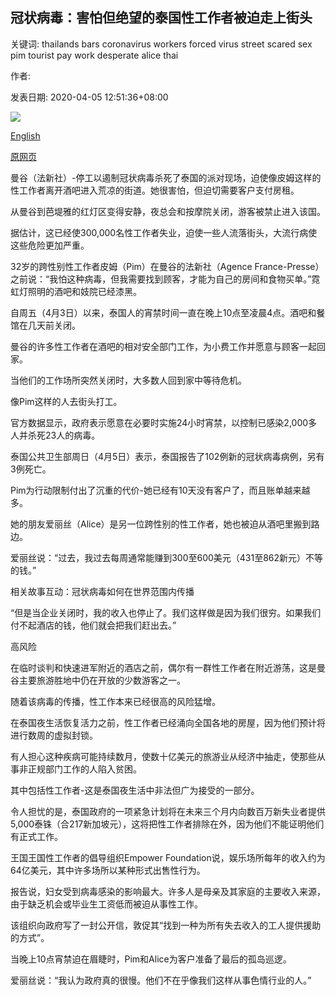 ## 冠状病毒：害怕但绝望的泰国性工作者被迫走上街头

关键词: thailands bars coronavirus workers forced virus street scared sex pim tourist pay work desperate alice thai

作者: 

发表日期: 2020-04-05 12:51:36+08:00

![](https://www.straitstimes.com/sites/default/files/styles/x_large/public/articles/2020/04/05/wh-thaiheat-050420.jpg?itok=hUafrV7a)

[English](Coronavirus%3A%20Scared%20but%20desperate%2C%20Thai%20sex%20workers%20forced%20to%20the%20street.md)

[原网页](https://www.straitstimes.com/asia/se-asia/coronavirus-scared-but-desperate-thai-sex-workers-forced-to-the-street)

曼谷（法新社）-停工以遏制冠状病毒杀死了泰国的派对现场，迫使像皮姆这样的性工作者离开酒吧进入荒凉的街道。她很害怕，但迫切需要客户支付房租。

从曼谷到芭堤雅的红灯区变得安静，夜总会和按摩院关闭，游客被禁止进入该国。

据估计，这已经使300,000名性工作者失业，迫使一些人流落街头，大流行病使这些危险更加严重。

32岁的跨性别性工作者皮姆（Pim）在曼谷的法新社（Agence France-Presse）之前说：“我怕这种病毒，但我需要找到顾客，才能为自己的房间和食物买单。”霓虹灯照明的酒吧和妓院已经漆黑。

自周五（4月3日）以来，泰国人的宵禁时间一直在晚上10点至凌晨4点。酒吧和餐馆在几天前关闭。

曼谷的许多性工作者在酒吧的相对安全部门工作，为小费工作并愿意与顾客一起回家。

当他们的工作场所突然关闭时，大多数人回到家中等待危机。

像Pim这样的人去街头打工。

官方数据显示，政府表示愿意在必要时实施24小时宵禁，以控制已感染2,000多人并杀死23人的病毒。

泰国公共卫生部周日（4月5日）表示，泰国报告了102例新的冠状病毒病例，另有3例死亡。

Pim为行动限制付出了沉重的代价-她已经有10天没有客户了，而且账单越来越多。

她的朋友爱丽丝（Alice）是另一位跨性别的性工作者，她也被迫从酒吧里搬到路边。

爱丽丝说：“过去，我过去每周通常能赚到300至600美元（431至862新元）不等的钱。”

相关故事互动：冠状病毒如何在世界范围内传播

“但是当企业关闭时，我的收入也停止了。我们这样做是因为我们很穷。如果我们付不起酒店的钱，他们就会把我们赶出去。”

高风险

在临时谈判和快速进军附近的酒店之前，偶尔有一群性工作者在附近游荡，这是曼谷主要旅游胜地中仍在开放的少数游客之一。

随着该病毒的传播，性工作本来已经很高的风险猛增。

在泰国夜生活恢复活力之前，性工作者已经涌向全国各地的房屋，因为他们预计将进行数周的虚拟封锁。

有人担心这种疾病可能持续数月，使数十亿美元的旅游业从经济中抽走，使那些从事非正规部门工作的人陷入贫困。

其中包括性工作者-这是泰国夜生活中非法但广为接受的一部分。

令人担忧的是，泰国政府的一项紧急计划将在未来三个月内向数百万新失业者提供5,000泰铢（合217新加坡元），这将把性工作者排除在外，因为他们不能证明他们有正式工作。

王国王国性工作者的倡导组织Empower Foundation说，娱乐场所每年的收入约为64亿美元，其中许多场所以某种形式出售性行为。

报告说，妇女受到病毒感染的影响最大。许多人是母亲及其家庭的主要收入来源，由于缺乏机会或毕业生工资低而被迫从事性工作。

该组织向政府写了一封公开信，敦促其“找到一种为所有失去收入的工人提供援助的方式”。

当晚上10点宵禁迫在眉睫时，Pim和Alice为客户准备了最后的孤岛巡逻。

爱丽丝说：“我认为政府真的很慢。他们不在乎像我们这样从事色情行业的人。”